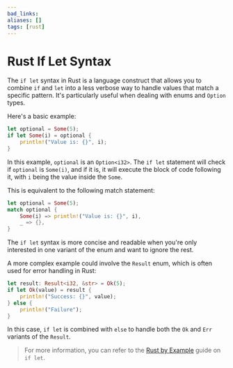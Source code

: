 ```yaml
---
bad_links: 
aliases: []
tags: [rust]
---
```

# Rust If Let Syntax

The `if let` syntax in Rust is a language construct that allows you to combine `if` and `let` into a less verbose way to handle values that match a specific pattern. It's particularly useful when dealing with enums and `Option` types.

Here's a basic example:

```rust
let optional = Some(5);
if let Some(i) = optional {
    println!("Value is: {}", i);
}
```

In this example, `optional` is an `Option<i32>`. The `if let` statement will check if `optional` is `Some(i)`, and if it is, it will execute the block of code following it, with `i` being the value inside the `Some`.

This is equivalent to the following match statement:

```rust
let optional = Some(5);
match optional {
    Some(i) => println!("Value is: {}", i),
    _ => {},
}
```

The `if let` syntax is more concise and readable when you're only interested in one variant of the enum and want to ignore the rest.

A more complex example could involve the `Result` enum, which is often used for error handling in Rust:

```rust
let result: Result<i32, &str> = Ok(5);
if let Ok(value) = result {
    println!("Success: {}", value);
} else {
    println!("Failure");
}
```

In this case, `if let` is combined with `else` to handle both the `Ok` and `Err` variants of the `Result`.

> For more information, you can refer to the [Rust by Example](https://doc.rust-lang.org/rust-by-example/flow_control/if_let.html) guide on `if let`.